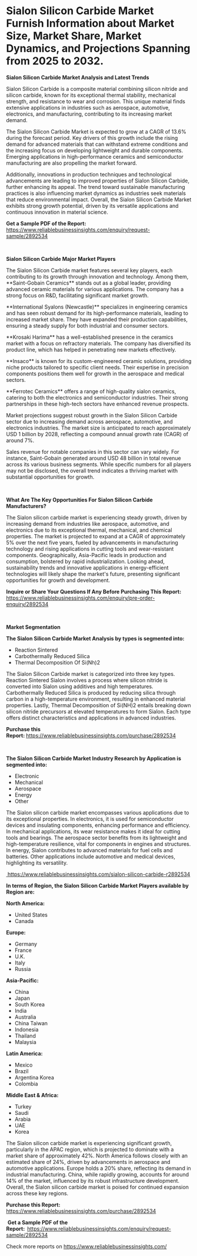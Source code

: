 <p><h1>Sialon Silicon Carbide Market Furnish Information about Market Size, Market Share, Market Dynamics, and Projections Spanning from 2025 to 2032.</h1></p><p><strong>Sialon Silicon Carbide Market Analysis and Latest Trends</strong></p>
<p><p>Sialon Silicon Carbide is a composite material combining silicon nitride and silicon carbide, known for its exceptional thermal stability, mechanical strength, and resistance to wear and corrosion. This unique material finds extensive applications in industries such as aerospace, automotive, electronics, and manufacturing, contributing to its increasing market demand. </p><p>The Sialon Silicon Carbide Market is expected to grow at a CAGR of 13.6% during the forecast period. Key drivers of this growth include the rising demand for advanced materials that can withstand extreme conditions and the increasing focus on developing lightweight and durable components. Emerging applications in high-performance ceramics and semiconductor manufacturing are also propelling the market forward. </p><p>Additionally, innovations in production techniques and technological advancements are leading to improved properties of Sialon Silicon Carbide, further enhancing its appeal. The trend toward sustainable manufacturing practices is also influencing market dynamics as industries seek materials that reduce environmental impact. Overall, the Sialon Silicon Carbide Market exhibits strong growth potential, driven by its versatile applications and continuous innovation in material science.</p></p>
<p><strong>Get a Sample PDF of the Report:&nbsp;</strong> <a href="https://www.reliablebusinessinsights.com/enquiry/request-sample/2892534?utm_campaign=3362&utm_medium=2&utm_source=Github&utm_content=ia&utm_term=15032025&utm_id=sialon-silicon-carbide">https://www.reliablebusinessinsights.com/enquiry/request-sample/2892534</a></p>
<p>&nbsp;</p>
<p><strong>Sialon Silicon Carbide Major Market Players</strong></p>
<p><p>The Sialon Silicon Carbide market features several key players, each contributing to its growth through innovation and technology. Among them, **Saint-Gobain Ceramics** stands out as a global leader, providing advanced ceramic materials for various applications. The company has a strong focus on R&D, facilitating significant market growth.</p><p>**International Syalons (Newcastle)** specializes in engineering ceramics and has seen robust demand for its high-performance materials, leading to increased market share. They have expanded their production capabilities, ensuring a steady supply for both industrial and consumer sectors.</p><p>**Krosaki Harima** has a well-established presence in the ceramics market with a focus on refractory materials. The company has diversified its product line, which has helped in penetrating new markets effectively.</p><p>**Insaco** is known for its custom-engineered ceramic solutions, providing niche products tailored to specific client needs. Their expertise in precision components positions them well for growth in the aerospace and medical sectors.</p><p>**Ferrotec Ceramics** offers a range of high-quality sialon ceramics, catering to both the electronics and semiconductor industries. Their strong partnerships in these high-tech sectors have enhanced revenue prospects.</p><p>Market projections suggest robust growth in the Sialon Silicon Carbide sector due to increasing demand across aerospace, automotive, and electronics industries. The market size is anticipated to reach approximately USD 1 billion by 2028, reflecting a compound annual growth rate (CAGR) of around 7%.</p><p>Sales revenue for notable companies in this sector can vary widely. For instance, Saint-Gobain generated around USD 48 billion in total revenue across its various business segments. While specific numbers for all players may not be disclosed, the overall trend indicates a thriving market with substantial opportunities for growth.</p></p>
<p>&nbsp;</p>
<p><strong>What Are The Key Opportunities For Sialon Silicon Carbide Manufacturers?</strong></p>
<p><p>The Sialon silicon carbide market is experiencing steady growth, driven by increasing demand from industries like aerospace, automotive, and electronics due to its exceptional thermal, mechanical, and chemical properties. The market is projected to expand at a CAGR of approximately 5% over the next five years, fueled by advancements in manufacturing technology and rising applications in cutting tools and wear-resistant components. Geographically, Asia-Pacific leads in production and consumption, bolstered by rapid industrialization. Looking ahead, sustainability trends and innovative applications in energy-efficient technologies will likely shape the market's future, presenting significant opportunities for growth and development.</p></p>
<p><strong>Inquire or Share Your Questions If Any Before Purchasing This Report:</strong> <a href="https://www.reliablebusinessinsights.com/enquiry/pre-order-enquiry/2892534?utm_campaign=3362&utm_medium=2&utm_source=Github&utm_content=ia&utm_term=15032025&utm_id=sialon-silicon-carbide">https://www.reliablebusinessinsights.com/enquiry/pre-order-enquiry/2892534</a></p>
<p>&nbsp;</p>
<p><strong>Market Segmentation</strong></p>
<p><strong>The Sialon Silicon Carbide Market Analysis by types is segmented into:</strong></p>
<p><ul><li>Reaction Sintered</li><li>Carbothermally Reduced Silica</li><li>Thermal Decomposition Of Si(Nh)2</li></ul></p>
<p><p>The Sialon Silicon Carbide market is categorized into three key types. Reaction Sintered Sialon involves a process where silicon nitride is converted into Sialon using additives and high temperatures. Carbothermally Reduced Silica is produced by reducing silica through carbon in a high-temperature environment, resulting in enhanced material properties. Lastly, Thermal Decomposition of Si(NH)2 entails breaking down silicon nitride precursors at elevated temperatures to form Sialon. Each type offers distinct characteristics and applications in advanced industries.</p></p>
<p><strong>Purchase this Report:&nbsp;</strong><a href="https://www.reliablebusinessinsights.com/purchase/2892534?utm_campaign=3362&utm_medium=2&utm_source=Github&utm_content=ia&utm_term=15032025&utm_id=sialon-silicon-carbide">https://www.reliablebusinessinsights.com/purchase/2892534</a></p>
<p>&nbsp;</p>
<p><strong>The Sialon Silicon Carbide Market Industry Research by Application is segmented into:</strong></p>
<p><ul><li>Electronic</li><li>Mechanical</li><li>Aerospace</li><li>Energy</li><li>Other</li></ul></p>
<p><p>The Sialon silicon carbide market encompasses various applications due to its exceptional properties. In electronics, it is used for semiconductor devices and insulating components, enhancing performance and efficiency. In mechanical applications, its wear resistance makes it ideal for cutting tools and bearings. The aerospace sector benefits from its lightweight and high-temperature resilience, vital for components in engines and structures. In energy, Sialon contributes to advanced materials for fuel cells and batteries. Other applications include automotive and medical devices, highlighting its versatility.</p></p>
<p><a href="https://www.reliablebusinessinsights.com/sialon-silicon-carbide-r2892534?utm_campaign=3362&utm_medium=2&utm_source=Github&utm_content=ia&utm_term=15032025&utm_id=sialon-silicon-carbide">&nbsp;https://www.reliablebusinessinsights.com/sialon-silicon-carbide-r2892534</a></p>
<p><strong>In terms of Region, the Sialon Silicon Carbide Market Players available by Region are:</strong></p>
<p>
    <p> <strong> North America: </strong>
        <ul>
            <li>United States</li>
            <li>Canada</li>
        </ul>
        </p> 
    <p> <strong> Europe: </strong>
        <ul>
            <li>Germany</li>
            <li>France</li>
            <li>U.K.</li>
            <li>Italy</li>
            <li>Russia</li>
        </ul>
        </p> 
    <p> <strong> Asia-Pacific: </strong>
        <ul>
            <li>China</li>
            <li>Japan</li>
            <li>South Korea</li>
            <li>India</li>
            <li>Australia</li>
            <li>China Taiwan</li>
            <li>Indonesia</li>
            <li>Thailand</li>
            <li>Malaysia</li>
        </ul>
        </p> 
    <p> <strong> Latin America: </strong>
        <ul>
            <li>Mexico</li>
            <li>Brazil</li>
            <li>Argentina Korea</li>
            <li>Colombia</li>
        </ul>
        </p> 
    <p> <strong> Middle East & Africa: </strong>
        <ul>
            <li>Turkey</li>
            <li>Saudi</li>
            <li>Arabia</li>
            <li>UAE</li>
            <li>Korea</li>
        </ul>
    </p>
    </p>
<p><p>The Sialon silicon carbide market is experiencing significant growth, particularly in the APAC region, which is projected to dominate with a market share of approximately 42%. North America follows closely with an estimated share of 24%, driven by advancements in aerospace and automotive applications. Europe holds a 20% share, reflecting its demand in industrial manufacturing. China, while rapidly growing, accounts for around 14% of the market, influenced by its robust infrastructure development. Overall, the Sialon silicon carbide market is poised for continued expansion across these key regions.</p></p>
<p><strong>Purchase this Report: </strong><a href="https://www.reliablebusinessinsights.com/purchase/2892534?utm_campaign=3362&utm_medium=2&utm_source=Github&utm_content=ia&utm_term=15032025&utm_id=sialon-silicon-carbide">https://www.reliablebusinessinsights.com/purchase/2892534</a></p>
<p>&nbsp;<strong>Get a Sample PDF of the Report:&nbsp;&nbsp;</strong><a href="https://www.reliablebusinessinsights.com/enquiry/request-sample/2892534?utm_campaign=3362&utm_medium=2&utm_source=Github&utm_content=ia&utm_term=15032025&utm_id=sialon-silicon-carbide">https://www.reliablebusinessinsights.com/enquiry/request-sample/2892534</a></p>
<p><strong></strong></p>
<p>Check more reports on <a href="https://www.reliablebusinessinsights.com/?utm_campaign=3362&utm_medium=2&utm_source=Github&utm_content=ia&utm_term=15032025&utm_id=sialon-silicon-carbide">https://www.reliablebusinessinsights.com/</a></p>